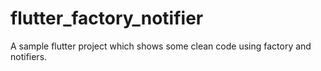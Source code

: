 # flutter_factory_notifier

A sample flutter project which shows some clean code using factory and notifiers.
